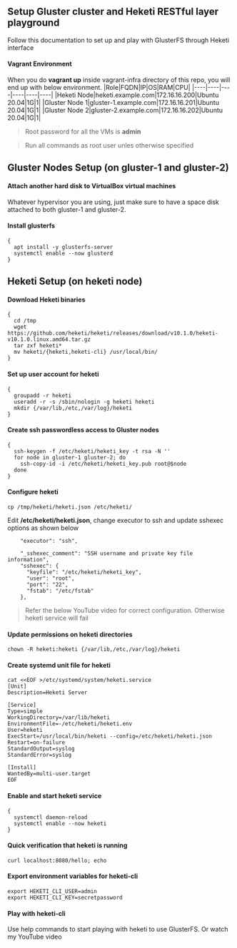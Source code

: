 ## Setup Gluster cluster and Heketi RESTful layer playground
Follow this documentation to set up and play with GlusterFS through Heketi interface

#### Vagrant Environment
When you do **vagrant up** inside vagrant-infra directory of this repo, you will end up with below environment.
|Role|FQDN|IP|OS|RAM|CPU|
|----|----|----|----|----|----|
|Heketi Node|heketi.example.com|172.16.16.200|Ubuntu 20.04|1G|1|
|Gluster Node 1|gluster-1.example.com|172.16.16.201|Ubuntu 20.04|1G|1|
|Gluster Node 2|gluster-2.example.com|172.16.16.202|Ubuntu 20.04|1G|1|

> Root password for all the VMs is **admin**

> Run all commands as root user unles otherwise specified

## Gluster Nodes Setup (on gluster-1 and gluster-2)
#### Attach another hard disk to VirtualBox virtual machines
Whatever hypervisor you are using, just make sure to have a space disk attached to both gluster-1 and gluster-2.

#### Install glusterfs
```
{
  apt install -y glusterfs-server
  systemctl enable --now glusterd
}
```

## Heketi Setup (on heketi node)
#### Download Heketi binaries
```
{
  cd /tmp
  wget https://github.com/heketi/heketi/releases/download/v10.1.0/heketi-v10.1.0.linux.amd64.tar.gz
  tar zxf heketi*
  mv heketi/{heketi,heketi-cli} /usr/local/bin/
}
```

#### Set up user account for heketi
```
{
  groupadd -r heketi
  useradd -r -s /sbin/nologin -g heketi heketi
  mkdir {/var/lib,/etc,/var/log}/heketi
}
```

#### Create ssh passwordless access to Gluster nodes
```
{
  ssh-keygen -f /etc/heketi/heketi_key -t rsa -N ''
  for node in gluster-1 gluster-2; do
    ssh-copy-id -i /etc/heketi/heketi_key.pub root@$node
  done
}
```

#### Configure heketi
```
cp /tmp/heketi/heketi.json /etc/heketi/
```
Edit **/etc/heketi/heketi.json**, change executor to ssh and update sshexec options as shown below
```
	"executor": "ssh", 

	"_sshexec_comment": "SSH username and private key file information",
	"sshexec": {
  	  "keyfile": "/etc/heketi/heketi_key", 
  	  "user": "root", 
  	  "port": "22", 
  	  "fstab": "/etc/fstab" 
	},
```
> Refer the below YouTube video for correct configuration. Otherwise heketi service will fail

#### Update permissions on heketi directories
```
chown -R heketi:heketi {/var/lib,/etc,/var/log}/heketi
```

#### Create systemd unit file for heketi
```
cat <<EOF >/etc/systemd/system/heketi.service
[Unit]
Description=Heketi Server

[Service]
Type=simple
WorkingDirectory=/var/lib/heketi
EnvironmentFile=-/etc/heketi/heketi.env
User=heketi
ExecStart=/usr/local/bin/heketi --config=/etc/heketi/heketi.json
Restart=on-failure
StandardOutput=syslog
StandardError=syslog

[Install]
WantedBy=multi-user.target
EOF
```

#### Enable and start heketi service
```
{
  systemctl daemon-reload
  systemctl enable --now heketi
}
```
#### Quick verification that heketi is running
```
curl localhost:8080/hello; echo
```
#### Export environment variables for heketi-cli
```
export HEKETI_CLI_USER=admin
export HEKETI_CLI_KEY=secretpassword
```

#### Play with heketi-cli
Use help commands to start playing with heketi to use GlusterFS. Or watch my YouTube video
